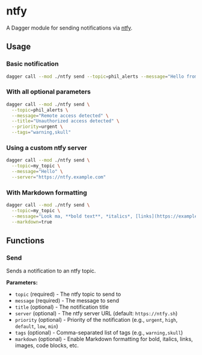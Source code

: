 # ntfy

A Dagger module for sending notifications via [ntfy](https://ntfy.sh/).

## Usage

### Basic notification

```bash
dagger call --mod ./ntfy send --topic=phil_alerts --message="Hello from Dagger"
```

### With all optional parameters

```bash
dagger call --mod ./ntfy send \
  --topic=phil_alerts \
  --message="Remote access detected" \
  --title="Unauthorized access detected" \
  --priority=urgent \
  --tags="warning,skull"
```

### Using a custom ntfy server

```bash
dagger call --mod ./ntfy send \
  --topic=my_topic \
  --message="Hello" \
  --server="https://ntfy.example.com"
```

### With Markdown formatting

```bash
dagger call --mod ./ntfy send \
  --topic=my_topic \
  --message="Look ma, **bold text**, *italics*, [links](https://example.com)" \
  --markdown=true
```

## Functions

### Send

Sends a notification to an ntfy topic.

**Parameters:**

- `topic` (required) - The ntfy topic to send to
- `message` (required) - The message to send
- `title` (optional) - The notification title
- `server` (optional) - The ntfy server URL (default: `https://ntfy.sh`)
- `priority` (optional) - Priority of the notification (e.g., `urgent`, `high`, `default`, `low`, `min`)
- `tags` (optional) - Comma-separated list of tags (e.g., `warning,skull`)
- `markdown` (optional) - Enable Markdown formatting for bold, italics, links, images, code blocks, etc.
